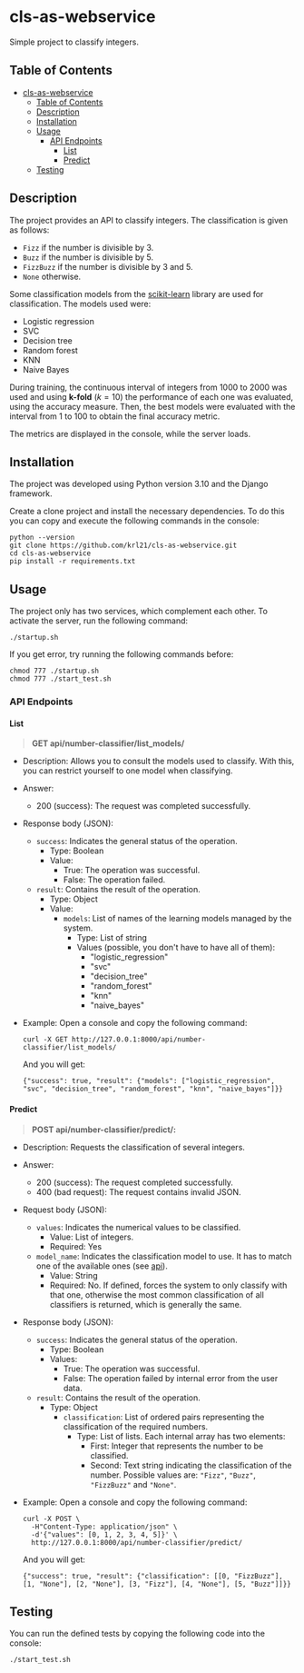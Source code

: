 # cls-as-webservice

Simple project to classify integers.

## Table of Contents
- [cls-as-webservice](#cls-as-webservice)
  - [Table of Contents](#table-of-contents)
  - [Description](#description)
  - [Installation](#installation)
  - [Usage](#usage)
    - [API Endpoints](#api-endpoints)
      - [List](#list)
      - [Predict](#predict)
  - [Testing](#testing)

## Description

The project provides an API to classify integers. The classification is given as follows:
- `Fizz` if the number is divisible by 3.
- `Buzz` if the number is divisible by 5.
- `FizzBuzz` if the number is divisible by 3 and 5.
- `None` otherwise.

Some classification models from the [scikit-learn](https://scikit-learn.org/stable/index.html) library are used for classification. The models used were:
- Logistic regression
- SVC 
- Decision tree 
- Random forest 
- KNN 
- Naive Bayes
  
During training, the continuous interval of integers from $1000$ to $2000$ was used and using **k-fold** ($k=10$) the performance of each one was evaluated, using the accuracy measure. Then, the best models were evaluated with the interval from 1 to 100 to obtain the final accuracy metric.

The metrics are displayed in the console, while the server loads.

## Installation

The project was developed using Python version 3.10 and the Django framework.

Create a clone project and install the necessary dependencies. To do this you can copy and execute the following commands in the console:

```shell
python --version
git clone https://github.com/krl21/cls-as-webservice.git
cd cls-as-webservice
pip install -r requirements.txt
```

## Usage

The project only has two services, which complement each other. To activate the server, run the following command:
```shell
./startup.sh
```

If you get error, try running the following commands before:
```shell
chmod 777 ./startup.sh
chmod 777 ./start_test.sh
```

### API Endpoints

#### List

> **GET api/number-classifier/list_models/** 
  
  * Description: Allows you to consult the models used to classify. With this, you can restrict yourself to one model when classifying.

  * Answer:
    * 200 (success): The request was completed successfully.

  * Response body (JSON):
    * `success`: Indicates the general status of the operation.
      * Type: Boolean
      * Value:
        * True: The operation was successful.
        * False: The operation failed.
    * `result`: Contains the result of the operation.
      * Type: Object
      * Value:
        * `models`: List of names of the learning models managed by the system.
          * Type: List of string
          * Values ​​(possible, you don't have to have all of them):
            * "logistic_regression"
            * "svc"
            * "decision_tree"
            * "random_forest"
            * "knn"
            * "naive_bayes"
  
  * Example:
    Open a console and copy the following command:
    ```shell
    curl -X GET http://127.0.0.1:8000/api/number-classifier/list_models/
    ```

    And you will get:
    ```
    {"success": true, "result": {"models": ["logistic_regression", "svc", "decision_tree", "random_forest", "knn", "naive_bayes"]}}
    ```

#### Predict

> **POST api/number-classifier/predict/:** 

  * Description: Requests the classification of several integers.

  * Answer:
    * 200 (success): The request completed successfully.
    * 400 (bad request): The request contains invalid JSON.
  
  * Request body (JSON):
    * `values`: Indicates the numerical values ​​to be classified.
      * Value: List of integers.
      * Required: Yes
    * `model_name`: Indicates the classification model to use. It has to match one of the available ones (see [api](#list)).
      * Value: String
      * Required: No. If defined, forces the system to only classify with that one, otherwise the most common classification of all classifiers is returned, which is generally the same.

  * Response body (JSON):
    * `success`: Indicates the general status of the operation.
      * Type: Boolean
      * Values:
        * True: The operation was successful.
        * False: The operation failed by internal error from the user data.
    * `result`: Contains the result of the operation.
      * Type: Object
        * `classification`: List of ordered pairs representing the classification of the required numbers.
          * Type: List of lists. Each internal array has two elements:
            * First: Integer that represents the number to be classified.
            * Second: Text string indicating the classification of the number. Possible values ​​are: `"Fizz"`, `"Buzz"`, `"FizzBuzz"` and `"None"`.
  
  * Example:
    Open a console and copy the following command:
    ```shell
    curl -X POST \
      -H"Content-Type: application/json" \
      -d'{"values": [0, 1, 2, 3, 4, 5]}' \
      http://127.0.0.1:8000/api/number-classifier/predict/
    ```

    And you will get:
    ```
    {"success": true, "result": {"classification": [[0, "FizzBuzz"], [1, "None"], [2, "None"], [3, "Fizz"], [4, "None"], [5, "Buzz"]]}}
    ```

## Testing

You can run the defined tests by copying the following code into the console:

```shell
./start_test.sh
```
